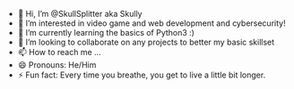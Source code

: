 - 👋 Hi, I’m @SkullSplitter aka Skully
- 👀 I’m interested in video game and web development and cybersecurity!
- 🌱 I’m currently learning the basics of Python3 :) 
- 💞️ I’m looking to collaborate on any projects to better my basic skillset
- 📫 How to reach me ...
- 😄 Pronouns: He/Him
- ⚡ Fun fact: Every time you breathe, you get to live a little bit longer.

<!---
SkullSplitter2020/repository.skulls is a ✨ special ✨ repository because its `README.md` (this file) appears on your GitHub profile.
You can click the Preview link to take a look at your changes.
--->
